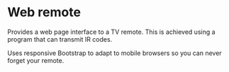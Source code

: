 # Web remote

Provides a web page interface to a TV remote. This is achieved using a program
that can transmit IR codes.

Uses responsive Bootstrap to adapt to mobile browsers so you can never forget
your remote. 
